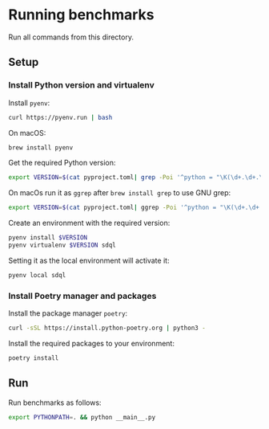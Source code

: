 # Running benchmarks

Run all commands from this directory.

## Setup

### Install Python version and virtualenv

Install `pyenv`:
```sh
curl https://pyenv.run | bash
```

On macOS:
```sh
brew install pyenv
```

Get the required Python version:
```sh
export VERSION=$(cat pyproject.toml| grep -Poi '^python = "\K(\d+.\d+.\d+)')
```

On macOs run it as `ggrep` after `brew install grep` to use GNU grep:
```sh
export VERSION=$(cat pyproject.toml| ggrep -Poi '^python = "\K(\d+.\d+.\d+)')
```

Create an environment with the required version:
```sh
pyenv install $VERSION
pyenv virtualenv $VERSION sdql
```

Setting it as the local environment will activate it:
```sh
pyenv local sdql
```

### Install Poetry manager and packages

Install the package manager `poetry`:
```sh
curl -sSL https://install.python-poetry.org | python3 -
```

Install the required packages to your environment:

```sh
poetry install
```

## Run

Run benchmarks as follows:
```sh
export PYTHONPATH=. && python __main__.py
```
